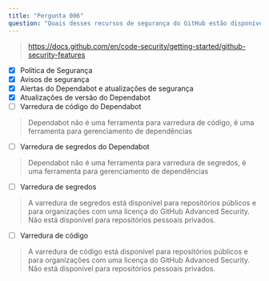 ```yaml
---
title: "Pergunta 006"
question: "Quais desses recursos de segurança do GitHub estão disponíveis GRATUITAMENTE para repositórios pessoais públicos e privados? (Escolha quatro.)"
---
```


> https://docs.github.com/en/code-security/getting-started/github-security-features
- [x] Política de Segurança
- [x] Avisos de segurança
- [x] Alertas do Dependabot e atualizações de segurança
- [x] Atualizações de versão do Dependabot
- [ ] Varredura de código do Dependabot
> Dependabot não é uma ferramenta para varredura de código, é uma ferramenta para gerenciamento de dependências
- [ ] Varredura de segredos do Dependabot
> Dependabot não é uma ferramenta para varredura de segredos, é uma ferramenta para gerenciamento de dependências
- [ ] Varredura de segredos
> A varredura de segredos está disponível para repositórios públicos e para organizações com uma licença do GitHub Advanced Security. Não está disponível para repositórios pessoais privados.
- [ ] Varredura de código
> A varredura de código está disponível para repositórios públicos e para organizações com uma licença do GitHub Advanced Security. Não está disponível para repositórios pessoais privados.
